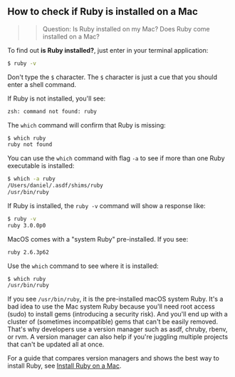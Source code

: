 ## How to check if Ruby is installed on a Mac

>> Question: Is Ruby installed on my Mac? Does Ruby come installed on a Mac?

To find out **is Ruby installed?**, just enter in your terminal application:

```bash
$ ruby -v
```

Don't type the `$` character. The `$` character is just a cue that you should enter a shell command.

If Ruby is not installed, you'll see:

```bash
zsh: command not found: ruby
```

The `which` command will confirm that Ruby is missing:

```bash
$ which ruby
ruby not found
```

You can use the `which` command with flag `-a` to see if more than one Ruby executable is installed:

```bash
$ which -a ruby
/Users/daniel/.asdf/shims/ruby
/usr/bin/ruby
```

If Ruby is installed, the `ruby -v` command will show a response like:

```bash
$ ruby -v
ruby 3.0.0p0
```

MacOS comes with a "system Ruby" pre-installed. If you see:

```bash
ruby 2.6.3p62
```

Use the `which` command to see where it is installed:

```bash
$ which ruby
/usr/bin/ruby
```

If you see `/usr/bin/ruby`, it is the pre-installed macOS system Ruby. It's a bad idea to use the Mac system Ruby because you'll need root access (sudo) to install gems (introducing a security risk). And you'll end up with a cluster of (sometimes incompatible) gems that can't be easily removed. That's why developers use a version manager such as asdf, chruby, rbenv, or rvm. A version manager can also help if you're juggling multiple projects that can't be updated all at once.

For a guide that compares version managers and shows the best way to install Ruby, see [Install Ruby on a Mac](https://mac.install.guide/ruby/index.html).
